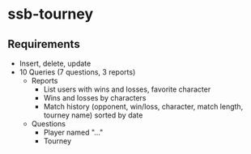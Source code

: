 ssb-tourney
===========


## Requirements
* Insert, delete, update
* 10 Queries (7 questions, 3 reports)
  * Reports
    * List users with wins and losses, favorite character
    * Wins and losses by characters
    * Match history (opponent, win/loss, character, match length, tourney name) sorted by date
  * Questions
    * Player named "..."
    * Tourney
